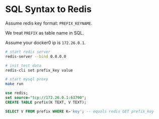 # SQL Syntax to Redis

Assume redis key format: `PREFIX_KEYNAME`.

We treat `PREFIX` as table name in SQL.

Assume your docker0 ip is `172.26.0.1`.

```bash
# start redis server
redis-server --bind 0.0.0.0

# init test data
redis-cli set prefix_key value

# start mysql proxy
make run
```

```sql
use redis;
set source="tcp://172.26.0.1:63790";
CREATE TABLE prefix(K TEXT, V TEXT);

SELECT V FROM prefix WHERE K='key'; -- equals redis GET prefix_key
```
